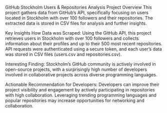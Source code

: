 GitHub Stockholm Users & Repositories Analysis Project Overview This project gathers data from GitHub’s API, specifically focusing on users located in Stockholm with over 100 followers and their repositories. The extracted data is stored in CSV files for analysis and further insights.

Key Insights How Data was Scraped: Using the GitHub API, this project retrieves users in Stockholm with over 100 followers and collects information about their profiles and up to their 500 most recent repositories. API requests were authenticated using a secure token, and each user’s data was stored in CSV files (users.csv and repositories.csv).

Interesting Finding: Stockholm’s GitHub community is actively involved in open-source projects, with a surprisingly high number of developers involved in collaborative projects across diverse programming languages.

Actionable Recommendation for Developers: Developers can improve their project visibility and engagement by actively participating in repositories with high collaboration. Leveraging trending programming languages and popular repositories may increase opportunities for networking and collaboration.